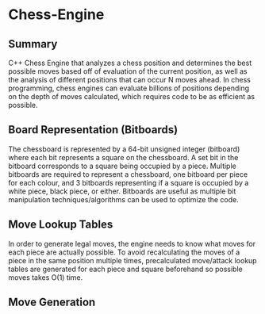 # Chess-Engine

## Summary
C++ Chess Engine that analyzes a chess position and determines the best possible moves based off of evaluation of the current position, as well as the analysis of different positions that can occur N moves ahead. In chess programming, chess engines can evaluate billions of positions depending on the depth of moves calculated, which requires code to be as efficient as possible.

## Board Representation (Bitboards)
The chessboard is represented by a 64-bit unsigned integer (bitboard) where each bit represents a square on the chessboard. A set bit in the bitboard corresponds to a square being occupied by a piece. Multiple bitboards are required to represent a chessboard, one bitboard per piece for each colour, and 3 bitboards representing if a square is occupied by a white piece, black piece, or either. Bitboards are useful as multiple bit manipulation techniques/algorithms can be used to optimize the code.

## Move Lookup Tables
In order to generate legal moves, the engine needs to know what moves for each piece are actually possible. To avoid recalculating the moves of a piece in the same position multiple times, precalculated move/attack lookup tables are generated for each piece and square beforehand so possible moves takes O(1) time.

## Move Generation